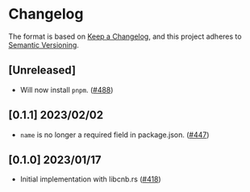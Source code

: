 # Changelog
The format is based on [Keep a Changelog](https://keepachangelog.com/en/1.0.0/),
and this project adheres to [Semantic Versioning](https://semver.org/spec/v2.0.0.html).

## [Unreleased]

- Will now install `pnpm`. ([#488](https://github.com/heroku/buildpacks-nodejs/pull/488))

## [0.1.1] 2023/02/02

- `name` is no longer a required field in package.json. ([#447](https://github.com/heroku/buildpacks-nodejs/pull/447))

## [0.1.0] 2023/01/17

- Initial implementation with libcnb.rs ([#418](https://github.com/heroku/buildpacks-nodejs/pull/418))
